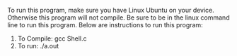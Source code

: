 To run this program, make sure you have Linux Ubuntu on your device. Otherwise this program will not compile. Be sure to be in the linux command line to run this program. Below are instructions to run this program:

1. To Compile: gcc Shell.c
2. To run: ./a.out
